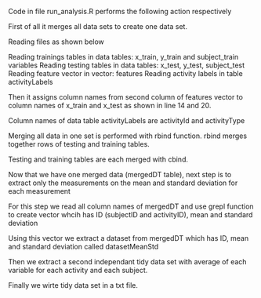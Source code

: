 

Code in file run_analysis.R performs the following action respectively

First of all it merges all data sets to create one data set.

Reading files as shown below

Reading trainings tables in data tables:  x_train, y_train and subject_train variables
Reading testing tables in data tables: x_test, y_test, subject_test
Reading feature vector in vector: features
Reading activity labels in table activityLabels

Then it assigns column names from second column of features vector to column names of x_train and x_test as shown in line 14 and 20.

Column names of data table activityLabels are activityId and activityType

Merging all data in one set is performed with rbind function. rbind merges together rows of testing and training tables.

Testing and training tables are each merged with cbind.

Now that we have one merged data (mergedDT table), next step is to extract only the measurements on the mean and standard deviation for each measurement

For this step we read all column names of mergedDT and use grepl function to create vector whcih has ID (subjectID and activityID), mean and standard deviation

Using this vector we extract a dataset from mergedDT which has ID, mean and standard deviation called datasetMeanStd

Then we extract a second independant tidy data set with average of each variable for each activity and each subject.

Finally we wirte tidy data set in a txt file.